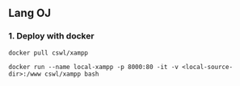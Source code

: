 Lang OJ
--

### 1. Deploy with docker

``` 
docker pull cswl/xampp
```

```
docker run --name local-xampp -p 8000:80 -it -v <local-source-dir>:/www cswl/xampp bash 
```



